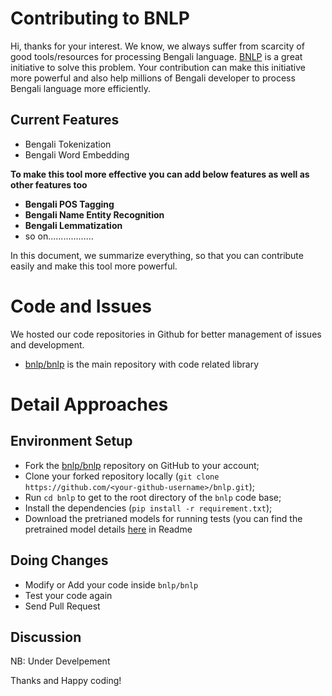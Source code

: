# Contributing to BNLP

Hi, thanks for your interest. We know, we always suffer from scarcity of good tools/resources for processing Bengali language. 
[BNLP](https://github.com/sagorbrur/bnlp) is a great initiative to solve this problem.
Your contribution can make this initiative more powerful and also help millions of Bengali developer to process Bengali language
more efficiently. 

## Current Features
* Bengali Tokenization
* Bengali Word Embedding

**To make this tool more effective you can add below features as well as other features too**

* **Bengali POS Tagging**
* **Bengali Name Entity Recognition**
* **Bengali Lemmatization**
* so on.................. 



In this document, we summarize everything, so that you can contribute easily and make this tool more powerful.

# Code and Issues

We hosted our code repositories in Github for better management of issues and development.

* [bnlp/bnlp](https://github.com/sagorbrur/bnlp/tree/master/bnlp) is the main repository with code related library

# Detail Approaches

## Environment Setup

- Fork the [bnlp/bnlp](https://github.com/sagorbrur/bnlp) repository on GitHub
  to your account;
- Clone your forked repository locally
  (`git clone https://github.com/<your-github-username>/bnlp.git`);
- Run `cd bnlp` to get to the root directory of the `bnlp` code base;
- Install the dependencies (`pip install -r requirement.txt`);
- Download the pretrianed models for running tests
  (you can find the pretrained model details [here](https://github.com/sagorbrur/bnlp) in Readme

## Doing Changes

* Modify or Add your code inside `bnlp/bnlp`
* Test your code again 
* Send Pull Request

## Discussion
NB: Under Develpement

Thanks and Happy coding!
